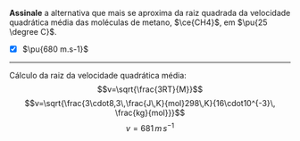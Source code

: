 **Assinale** a alternativa que mais se aproxima da raiz quadrada da velocidade quadrática média das moléculas de metano, $\ce{CH4}$, em $\pu{25 \degree C}$.

- [x] $\pu{680 m.s-1}$

---

Cálculo da raiz da velocidade quadrática média:
$$v=\sqrt{\frac{3RT}{M}}$$
$$v=\sqrt{\frac{3\cdot8,3\,\frac{J\,K}{mol}298\,K}{16\cdot10^{-3}\, \frac{kg}{mol}}}$$
$$v=681\,m\,s^{-1}$$
